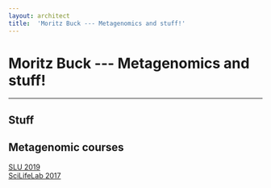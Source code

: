 ```yaml
---
layout: architect
title:  'Moritz Buck --- Metagenomics and stuff!'
---
```

 

# Moritz Buck --- Metagenomics and stuff!
---

## Stuff

## Metagenomic courses

[SLU 2019](SLU_basics_of_metagenomics_analysis_2019/index.md)  
[SciLifeLab 2017](https://scilifelab.github.io/courses/Metagenomics/1711/)
